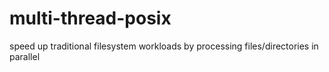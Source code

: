 # multi-thread-posix
speed up traditional filesystem workloads by processing files/directories in parallel
